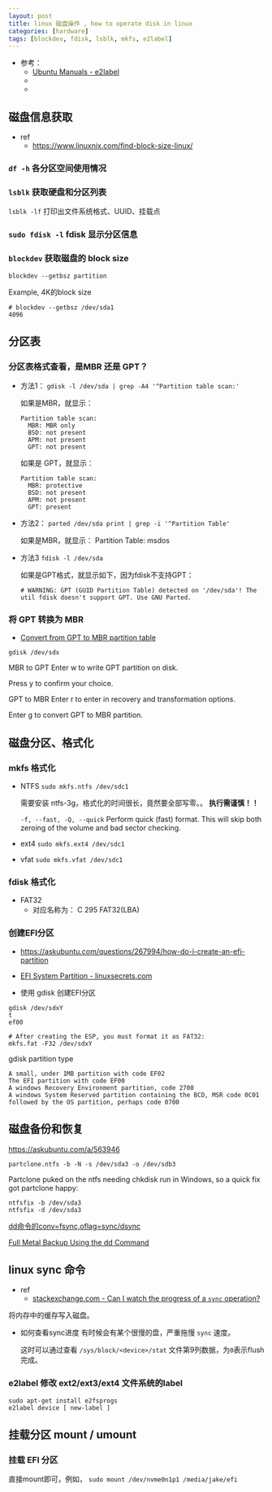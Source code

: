 ```yaml
---
layout: post
title: linux 磁盘操作 , how to operate disk in linux
categories: [hardware]
tags: [blockdev, fdisk, lsblk, mkfs, e2label]
---
```


* 参考： 
  * [Ubuntu Manuals - e2label](http://manpages.ubuntu.com/manpages/xenial/man8/e2label.8.html)
  * []()
  * []()



## 磁盘信息获取

* ref
  * <https://www.linuxnix.com/find-block-size-linux/>

### `df -h` 各分区空间使用情况

### `lsblk` 获取硬盘和分区列表

`lsblk -lf` 打印出文件系统格式、UUID、挂载点

### `sudo fdisk -l`  fdisk 显示分区信息


### `blockdev` 获取磁盘的 block size

~~~
blockdev --getbsz partition
~~~

Example, 4K的block size

~~~
# blockdev --getbsz /dev/sda1 
4096
~~~



## 分区表


### 分区表格式查看，是MBR 还是 GPT？

* 方法1： `gdisk -l /dev/sda | grep -A4 '^Partition table scan:'`

  如果是MBR，就显示：

  ~~~
  Partition table scan:
    MBR: MBR only
    BSD: not present
    APM: not present
    GPT: not present
  ~~~

  如果是 GPT，就显示：

  ~~~
  Partition table scan:
    MBR: protective
    BSD: not present
    APM: not present
    GPT: present
  ~~~

* 方法2： `parted /dev/sda print | grep -i '^Partition Table'`

  如果是MBR，就显示： Partition Table: msdos


* 方法3 `fdisk -l /dev/sda`

  如果是GPT格式，就显示如下，因为fdisk不支持GPT：

  ~~~
  # WARNING: GPT (GUID Partition Table) detected on '/dev/sda'! The util fdisk doesn't support GPT. Use GNU Parted.
  ~~~


### 将 GPT 转换为 MBR

* [Convert from GPT to MBR partition table](https://sites.google.com/site/aleksanderbrain/ubuntu-server/disk-management/convert-from-gpt-to-mbr-partition-table)

`gdisk /dev/sdx`

MBR to GPT
Enter w to write GPT partition on disk.

Press y to confirm your choice.

GPT to MBR
Enter r to enter in recovery and transformation options.

Enter g to convert GPT to MBR partition.


## 磁盘分区、格式化


### mkfs 格式化

* NTFS
  `sudo mkfs.ntfs /dev/sdc1`

  需要安装 ntfs-3g，格式化的时间很长，竟然要全部写零。。 **执行需谨慎！！**
  
  `-f, --fast, -Q, --quick`
  Perform quick (fast) format. This will skip both zeroing of the volume and bad sector checking.


* ext4
  `sudo mkfs.ext4 /dev/sdc1`


* vfat
  `sudo mkfs.vfat /dev/sdc1`


### fdisk 格式化

* FAT32
  * 对应名称为： C 295 FAT32(LBA)



### 创建EFI分区

* <https://askubuntu.com/questions/267994/how-do-i-create-an-efi-partition>
* [EFI System Partition - linuxsecrets.com](https://www.linuxsecrets.com/archlinux-wiki/wiki.archlinux.org/index.php/EFI_System_Partition.html#Format_the_partition)

* 使用 gdisk 创建EFI分区

~~~
gdisk /dev/sdxY
t
ef00

# After creating the ESP, you must format it as FAT32:
mkfs.fat -F32 /dev/sdxY
~~~

gdisk partition type

~~~
A small, under 1MB partition with code EF02
The EFI partition with code EF00
A windows Recovery Environment partition, code 2700
A windows System Reserved partition containing the BCD, MSR code 0C01
followed by the OS partition, perhaps code 0700
~~~




## 磁盘备份和恢复


<https://askubuntu.com/a/563946>

~~~
partclone.ntfs -b -N -s /dev/sda3 -o /dev/sdb3
~~~

Partclone puked on the ntfs needing chkdisk run in Windows, so a quick fix got partclone happy:

~~~
ntfsfix -b /dev/sda3
ntfsfix -d /dev/sda3
~~~

[dd命令的conv=fsync,oflag=sync/dsync](https://blog.csdn.net/menogen/article/details/38059671)

[Full Metal Backup Using the dd Command](https://www.linux.com/learn/full-metal-backup-using-dd-command)





## linux sync 命令

* ref
  * [stackexchange.com - Can I watch the progress of a `sync` operation?](https://unix.stackexchange.com/questions/48235/can-i-watch-the-progress-of-a-sync-operation)


将内存中的缓存写入磁盘。

* 如何查看sync进度
  有时候会有某个很慢的盘，严重拖慢 `sync` 速度。
  
  这时可以通过查看 `/sys/block/<device>/stat` 文件第9列数据，为`0`表示flush完成。




### e2label 修改 ext2/ext3/ext4 文件系统的label

~~~
sudo apt-get install e2fsprogs
e2label device [ new-label ]
~~~



## 挂载分区 mount / umount

### 挂载 EFI 分区

直接mount即可，例如， `sudo mount /dev/nvme0n1p1 /media/jake/efi`







